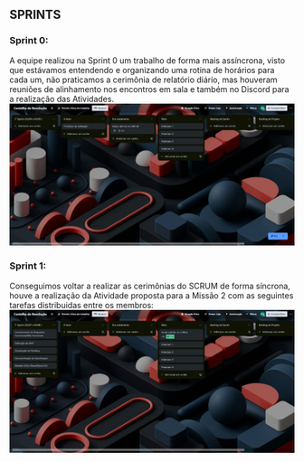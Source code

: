 ## SPRINTS 

### Sprint 0:
A equipe realizou na Sprint 0 um trabalho de forma mais assíncrona, visto que estávamos entendendo e organizando uma rotina de horários para cada um, não praticamos a cerimônia de relatório diário, mas houveram reuniões de alinhamento nos encontros em sala e também no Discord para a realização das Atividades.
![Kanban da Sprint 0](../assets/kanbans/sprint1.jpg)

### Sprint 1:
Conseguimos voltar a realizar as cerimônias do SCRUM de forma síncrona, houve a realização da Atividade proposta para a Missão 2 com as seguintes tarefas distribuidas entre os membros:
![Kanban da Sprint 1](../assets/kanbans/sprint2.jpg)